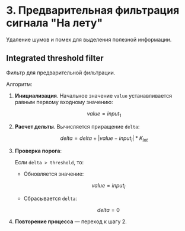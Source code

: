 # 3. Предварительная фильтрация сигнала "На лету"

Удаление шумов и помех для выделения полезной информации.

## Integrated threshold filter

Фильтр для предварительной фильтрации.

Алгоритм:  

1. **Инициализация**. Начальное значение `value` устанавливается равным первому входному значению:

   $$ value = input_1 $$

2. **Расчет дельты**. Вычисляется приращение `delta`:

   $$ delta = delta + |value - input_i| * K_{int} $$

3. **Проверка порога**:

   Если `delta > threshold`, то:  
   - Обновляется значение:

     $$ value = input_i $$

   - Сбрасывается `delta`:

     $$ delta = 0 $$

4. **Повторение процесса** — переход к шагу 2.
